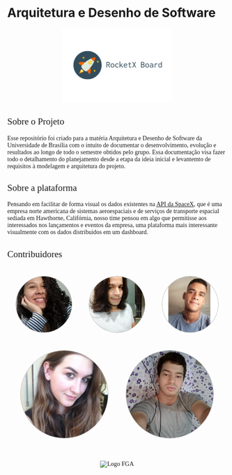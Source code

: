 # Arquitetura e Desenho de Software

<p align="center">
  <img src="./assets/logo/nome.png" alt="Logo" width="50%"/>
</p>

## Sobre o Projeto

Esse repositório foi criado para a matéria Arquitetura e Desenho de Software da Universidade de Brasília com o intuito de documentar o desenvolvimento, evolução e resultados ao longo de todo o semestre obtidos pelo grupo. Essa documentação visa fazer todo o detalhamento do planejamento desde a etapa da ideia inicial e levantemto de requisitos à modelagem e arquitetura do projeto.

## Sobre a plataforma

Pensando em facilitar de forma visual os dados existentes na [API da SpaceX](https://github.com/r-spacex/SpaceX-API/tree/master/docs/v4
), que é uma empresa norte americana de sistemas aeroespaciais e de serviços de transporte espacial sediada em Hawthorne, Califórnia, nosso time pensou em algo que permitisse aos interessados nos lançamentos e eventos da empresa, uma plataforma mais interessante visualmente com os dados distribuidos em um dashboard.

## Contribuidores

  <div class="members">
    <div class="member">
      <p>Ailamar Alves</p>
      <img src="./assets/img/time/ailamar.jpg" alt="contributor">
    </div>
    <div class="member">
      <p>Gabriel Dias</p>
      <img src="./assets/img/time/gabriel.jpg" alt="contributor">
    </div>
    <div class="member">
      <p>Heron Rodrigues</p>
      <img src="./assets/img/time/heron.jpg" alt="contributor">
    </div>
  </div>
  <div class="members">
    <div class="member">
      <p>Ingrid da Cruz Galvao</p>
      <img src="./assets/img/time/ingrid.jpg"alt="contributor">
    </div>
    <div class="member">
      <p>Matheus Amaral</p>
      <img src="./assets/img/time/matheus.jpg"alt="contributor">
    </div>
  </div>
   
  <br/>
  <p align="center">
    <img src="https://encrypted-tbn0.gstatic.com/images?q=tbn%3AANd9GcR9G9g2bHc1SWINdvV5RNx9YT_uOEHgjt-Kcg&usqp=CAU" alt="Logo FGA" width="20%"/>
  </p>

<style>
  .members {
    display: flex;
    position: relative;
    justify-content: center;
  }

  .member img {
    position: relative;
    width: 200px;
    opacity: 1;
    border-style: solid;
    border-radius: 200px;
    border-width: 1px; 
    border-color: rgba(0,0,0,0.3);
    transition: opacity 0.5s !important;
  }

  .member img:hover {
    opacity: 0.4;
  }
  
 .member {
   display: flex;
   margin: 20px;
   justify-content: center;
  }
 
 .member p {
    margin-top: 120px;
    position: absolute;
    opacity: 1;
    color: #fff;
    font-weight: bold;
    font-family: Montserrat;
  }
 
  h2, p {
    font-family: Montserrat !important;
    font-weight: 500;
  }

  h3 {
    font-family: Montserrat !important;
    font-weight: bold;
  }
</style>
